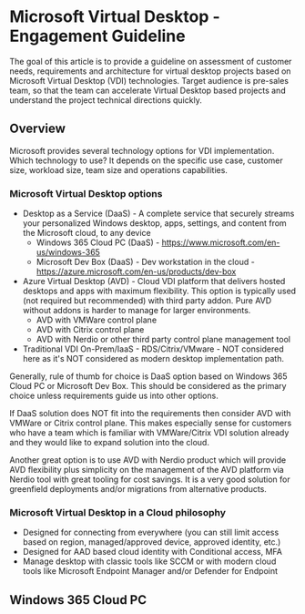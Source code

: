 # Microsoft Virtual Desktop - Engagement Guideline

The goal of this article is to provide a guideline on assessment of customer needs, requirements
and architecture for virtual desktop projects based on Microsoft Virtual Desktop (VDI) technologies.
Target audience is pre-sales team, so that the team can accelerate Virtual Desktop based projects
and understand the project technical directions quickly.

## Overview

Microsoft provides several technology options for VDI implementation.
Which technology to use?
It depends on the specific use case, customer size, workload size, team size and operations capabilities.

### Microsoft Virtual Desktop options

- Desktop as a Service (DaaS) - A complete service that securely streams
  your personalized Windows desktop, apps, settings, and content from the Microsoft cloud, to any device
  - Windows 365 Cloud PC (DaaS) - <https://www.microsoft.com/en-us/windows-365>
  - Microsoft Dev Box (DaaS) - Dev workstation in the cloud - <https://azure.microsoft.com/en-us/products/dev-box>
- Azure Virtual Desktop (AVD) - Cloud VDI platform that delivers hosted desktops and apps with maximum flexibility.
  This option is typically used (not required but recommended) with third party addon. Pure AVD without addons is harder to manage for larger environments.
  - AVD with VMWare control plane
  - AVD with Citrix control plane
  - AVD with Nerdio or other third party control plane management tool
- Traditional VDI On-Prem/IaaS - RDS/Citrix/VMware - NOT considered here as it's NOT considered as modern desktop implementation path.

Generally, rule of thumb for choice is DaaS option based on Windows 365 Cloud PC or Microsoft Dev Box.
This should be considered as the primary choice unless requirements guide us into other options.

If DaaS solution does NOT fit into the requirements then consider AVD with VMWare or Citrix control plane.
This makes especially sense for customers who have a team which is familiar with VMWare/Citrix VDI solution already
and they would like to expand solution into the cloud.

Another great option is to use AVD with Nerdio product which will provide AVD flexibility plus simplicity on the management
of the AVD platform via Nerdio tool with great tooling for cost savings.
It is a very good solution for greenfield deployments and/or migrations from alternative products.

### Microsoft Virtual Desktop in a Cloud philosophy

- Designed for connecting from everywhere (you can still limit access based on region, managed/approved device, approved identity, etc.)
- Designed for AAD based cloud identity with Conditional access, MFA
- Manage desktop with classic tools like SCCM or with modern cloud tools like Microsoft Endpoint Manager and/or Defender for Endpoint

## Windows 365 Cloud PC
